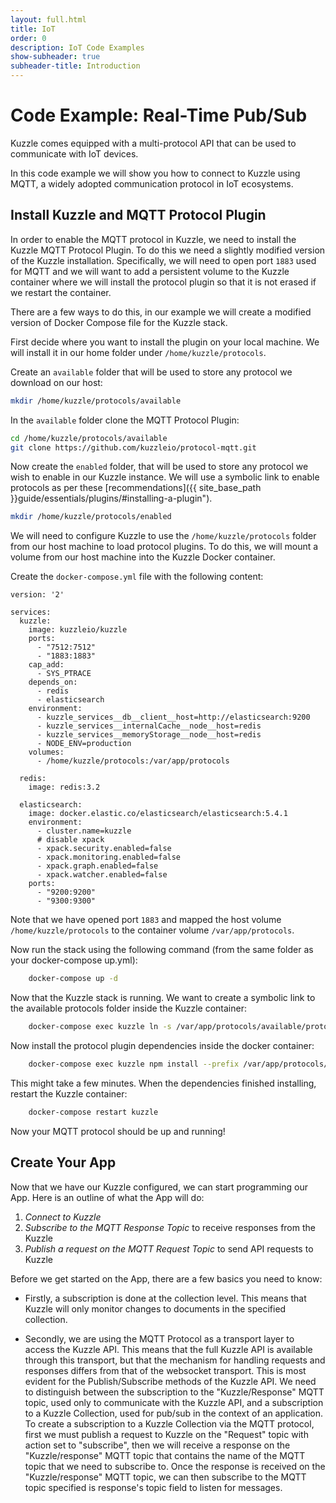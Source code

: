 ```yaml
---
layout: full.html
title: IoT
order: 0
description: IoT Code Examples
show-subheader: true
subheader-title: Introduction
---
```


# Code Example: Real-Time Pub/Sub


Kuzzle comes equipped with a multi-protocol API that can be used to communicate with IoT devices. 

In this code example we will show you how to connect to Kuzzle using MQTT, a widely adopted communication protocol in IoT ecosystems.


## Install Kuzzle and MQTT Protocol Plugin

In order to enable the MQTT protocol in Kuzzle, we need to install the Kuzzle MQTT Protocol Plugin. To do this we need a slightly modified version of the Kuzzle installation. Specifically, we will need to open port `1883` used for MQTT and we will want to add a persistent volume to the Kuzzle container where we will install the protocol plugin so that it is not erased if we restart the container.

There are a few ways to do this, in our example we will create a modified version of Docker Compose file for the Kuzzle stack.

First decide where you want to install the plugin on your local machine. We will install it in our home folder under `/home/kuzzle/protocols`.

Create an `available` folder that will be used to store any protocol we download on our host: 

```bash
mkdir /home/kuzzle/protocols/available
```

In the `available` folder clone the MQTT Protocol Plugin:

```bash
cd /home/kuzzle/protocols/available
git clone https://github.com/kuzzleio/protocol-mqtt.git
```

Now create the `enabled` folder, that will be used to store any protocol we wish to enable in our Kuzzle instance. We will use a symbolic link to enable protocols as per these [recommendations]({{ site_base_path }}guide/essentials/plugins/#installing-a-plugin").

```bash
mkdir /home/kuzzle/protocols/enabled
```

We will need to configure Kuzzle to use the `/home/kuzzle/protocols` folder from our host machine to load protocol plugins. To do this, we will mount a volume from our host machine into the Kuzzle Docker container.


Create the `docker-compose.yml` file with the following content:

```
version: '2'

services:
  kuzzle:
    image: kuzzleio/kuzzle
    ports:
      - "7512:7512"
      - "1883:1883"
    cap_add:
      - SYS_PTRACE
    depends_on:
      - redis
      - elasticsearch
    environment:
      - kuzzle_services__db__client__host=http://elasticsearch:9200
      - kuzzle_services__internalCache__node__host=redis
      - kuzzle_services__memoryStorage__node__host=redis
      - NODE_ENV=production
    volumes:
      - /home/kuzzle/protocols:/var/app/protocols

  redis:
    image: redis:3.2

  elasticsearch:
    image: docker.elastic.co/elasticsearch/elasticsearch:5.4.1
    environment:
      - cluster.name=kuzzle
      # disable xpack
      - xpack.security.enabled=false
      - xpack.monitoring.enabled=false
      - xpack.graph.enabled=false
      - xpack.watcher.enabled=false
    ports:
      - "9200:9200"
      - "9300:9300"
```

Note that we have opened port `1883` and mapped the host volume `/home/kuzzle/protocols` to the container volume `/var/app/protocols`.

Now run the stack using the following command (from the same folder as your docker-compose up.yml):

```bash
    docker-compose up -d
```

Now that the Kuzzle stack is running. We want to create a symbolic link to the available protocols folder inside the Kuzzle container:

```bash
    docker-compose exec kuzzle ln -s /var/app/protocols/available/protocol-mqtt  /var/app/protocols/enabled/protocol-mqtt
```

Now install the protocol plugin dependencies inside the docker container:

```bash
    docker-compose exec kuzzle npm install --prefix /var/app/protocols/enabled/protocol-mqtt
```

This might take a few minutes. When the dependencies finished installing, restart the Kuzzle container:

```bash
    docker-compose restart kuzzle 
```

Now your MQTT protocol should be up and running!


## Create Your App

Now that we have our Kuzzle configured, we can start programming our App. Here is an outline of what the App will do:
1. *Connect to Kuzzle*
3. *Subscribe to the MQTT Response Topic* to receive responses from the Kuzzle 
3. *Publish a request on the MQTT Request Topic* to send API requests to Kuzzle

Before we get started on the App, there are a few basics you need to know:

* Firstly, a subscription is done at the collection level. This means that Kuzzle will only monitor changes to documents in the specified collection.

* Secondly, we are using the MQTT Protocol as a transport layer to access the Kuzzle API. This means that the full Kuzzle API is available through this transport, but that the mechanism for handling requests and responses differs from that of the websocket transport. This is most evident for the Publish/Subscribe methods of the Kuzzle API. We need to distinguish between the subscription to the "Kuzzle/Response" MQTT topic, used only to communicate with the Kuzzle API, and a subscription to a Kuzzle Collection, used for pub/sub in the context of an application. To create a subscription to a Kuzzle Collection via the MQTT protocol, first we must publish a request to Kuzzle on the "Request" topic with action set to "subscribe", then we will receive a response on the "Kuzzle/response" MQTT topic that contains the name of the MQTT topic that we need to subscribe to. Once the response is received on the "Kuzzle/response" MQTT topic, we can then subscribe to the  MQTT topic specified is response's topic field to listen for messages.

